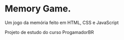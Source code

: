 # Memory Game.

Um jogo da memória feito em HTML, CSS e JavaScript


Projeto de estudo do curso ProgamadorBR
